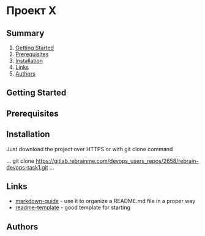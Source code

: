 # Проект Х

## Summary

1. [Getting Started](#getting-started)
2. [Prerequisites](#Prerequisites) 
3. [Installation](#Installation)
4. [Links](#Links)
5. [Authors](#authors)


## Getting Started

## Prerequisites

## Installation

Just download the project over HTTPS or with git clone command

...
git clone https://gitlab.rebrainme.com/devops_users_repos/2658/rebrain-devops-task1.git
...

## Links

  * [markdown-guide](https://guides.github.com/features/mastering-markdown/) - use it
  to organize a README.md file in a proper way
  * [readme-template](https://raw.githubusercontent.com/PurpleBooth/a-good-readme-template/main/README.md) - good template 
  for starting

## Authors









